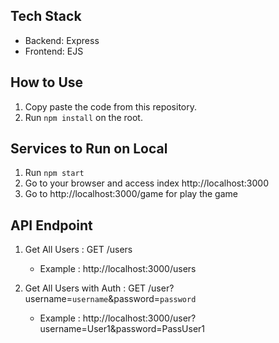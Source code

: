 ## Tech Stack

- Backend: Express
- Frontend: EJS

## How to Use

1. Copy paste the code from this repository.
2. Run `npm install` on the root.

## Services to Run on Local

1. Run `npm start`
2. Go to your browser and access index http://localhost:3000
3. Go to http://localhost:3000/game for play the game

## API Endpoint

1. Get All Users : GET /users

   - Example : http://localhost:3000/users

1. Get All Users with Auth : GET /user?username=`username`&password=`password`
   - Example : http://localhost:3000/user?username=User1&password=PassUser1
